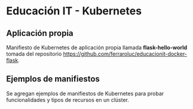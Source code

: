 # Educación IT - Kubernetes

## Aplicación propia

Manifiesto de Kubernetes de aplicación propia llamada **flask-hello-world** tomada del repositorio https://github.com/ferraroluc/educacionit-docker-flask.

## Ejemplos de manifiestos

Se agregan ejemplos de manifiestos de Kubernetes para probar funcionalidades y tipos de recursos en un clúster.
